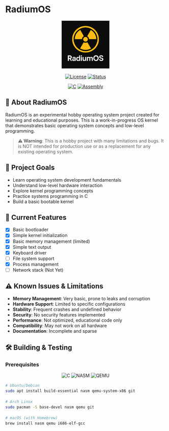 # RadiumOS

<div align="center">
  <img src="https://raw.githubusercontent.com/RadiumOS-Dev/RadiumOS/main/images/radiumOS.png" alt="RadiumOS Logo" width="150"/>
  
  [![License](https://img.shields.io/badge/license-MIT-blue.svg)](LICENSE)
  [![Status](https://img.shields.io/badge/status-experimental-red.svg)]()

  [![C](https://img.shields.io/badge/C-00599C?style=flat&logo=c&logoColor=white)]()
  [![Assembly](https://img.shields.io/badge/Assembly-654FF0?style=flat&logo=assemblyscript&logoColor=white)]()
</div>

## 🧪 About RadiumOS

RadiumOS is an experimental hobby operating system project created for learning and educational purposes. This is a work-in-progress OS kernel that demonstrates basic operating system concepts and low-level programming.

> **⚠️ Warning**: This is a hobby project with many limitations and bugs. It is NOT intended for production use or as a replacement for any existing operating system.

## 🎯 Project Goals

- Learn operating system development fundamentals
- Understand low-level hardware interaction
- Explore kernel programming concepts
- Practice systems programming in C
- Build a basic bootable kernel

## 🔧 Current Features

- [x] Basic bootloader
- [x] Simple kernel initialization
- [x] Basic memory management (limited)
- [x] Simple text output
- [x] Keyboard driver
- [ ] File system support
- [x] Process management
- [ ] Network stack (Not Yet)

## ⚠️ Known Issues & Limitations

- **Memory Management**: Very basic, prone to leaks and corruption
- **Hardware Support**: Limited to specific configurations
- **Stability**: Frequent crashes and undefined behavior
- **Security**: No security features implemented
- **Performance**: Not optimized, educational code only
- **Compatibility**: May not work on all hardware
- **Documentation**: Incomplete and sparse

## 🛠️ Building & Testing

### Prerequisites

<div align="center">

![C](https://img.shields.io/badge/C-00599C?style=for-the-badge&logo=c&logoColor=white)
![NASM](https://img.shields.io/badge/NASM-654FF0?style=for-the-badge&logo=assemblyscript&logoColor=white)
![QEMU](https://img.shields.io/badge/QEMU-FF6600?style=for-the-badge&logo=qemu&logoColor=white)

</div>

```bash
# Ubuntu/Debian
sudo apt install build-essential nasm qemu-system-x86 git

# Arch Linux
sudo pacman -S base-devel nasm qemu git

# macOS (with Homebrew)
brew install nasm qemu i686-elf-gcc